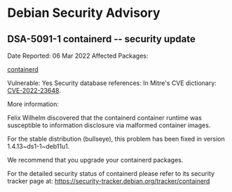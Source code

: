 
Debian Security Advisory
========================


DSA-5091-1 containerd -- security update
----------------------------------------



Date Reported:
06 Mar 2022
Affected Packages:

[containerd](https://packages.debian.org/src:containerd)

Vulnerable:
Yes
Security database references:
In Mitre's CVE dictionary: [CVE-2022-23648](https://security-tracker.debian.org/tracker/CVE-2022-23648).  

More information:

Felix Wilhelm discovered that the containerd container runtime was
susceptible to information disclosure via malformed container images.


For the stable distribution (bullseye), this problem has been fixed in
version 1.4.13~ds1-1~deb11u1.


We recommend that you upgrade your containerd packages.


For the detailed security status of containerd please refer to
its security tracker page at:
<https://security-tracker.debian.org/tracker/containerd>






